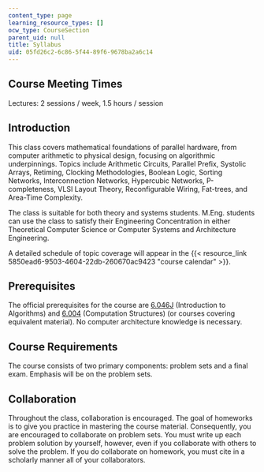 ```yaml
---
content_type: page
learning_resource_types: []
ocw_type: CourseSection
parent_uid: null
title: Syllabus
uid: 05fd26c2-6c86-5f44-89f6-9678ba2a6c14
---
```


Course Meeting Times
--------------------

Lectures: 2 sessions / week, 1.5 hours / session

Introduction
------------

This class covers mathematical foundations of parallel hardware, from computer arithmetic to physical design, focusing on algorithmic underpinnings. Topics include Arithmetic Circuits, Parallel Prefix, Systolic Arrays, Retiming, Clocking Methodologies, Boolean Logic, Sorting Networks, Interconnection Networks, Hypercubic Networks, P-completeness, VLSI Layout Theory, Reconfigurable Wiring, Fat-trees, and Area-Time Complexity.

The class is suitable for both theory and systems students. M.Eng. students can use the class to satisfy their Engineering Concentration in either Theoretical Computer Science or Computer Systems and Architecture Engineering.

A detailed schedule of topic coverage will appear in the {{< resource_link 5850ead6-9503-4604-22db-260670ac9423 "course calendar" >}}.

Prerequisites
-------------

The official prerequisites for the course are [6.046J](/courses/6-046j-introduction-to-algorithms-sma-5503-fall-2005) (Introduction to Algorithms) and [6.004](/courses/6-004-computation-structures-spring-2009) (Computation Structures) (or courses covering equivalent material). No computer architecture knowledge is necessary.

Course Requirements
-------------------

The course consists of two primary components: problem sets and a final exam. Emphasis will be on the problem sets.

Collaboration
-------------

Throughout the class, collaboration is encouraged. The goal of homeworks is to give you practice in mastering the course material. Consequently, you are encouraged to collaborate on problem sets. You must write up each problem solution by yourself, however, even if you collaborate with others to solve the problem. If you do collaborate on homework, you must cite in a scholarly manner all of your collaborators.
